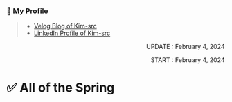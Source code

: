 <!-- 작성자 소개 -->
### 🎁 My Profile
> - [Velog Blog of Kim-src](https://velog.io/@kim-src/series)
> - [LinkedIn Profile of Kim-src](https://www.linkedin.com/in/chang-seong-kim-7826142a0/)

<!-- Dates -->
<p align="right">UPDATE : February 4, 2024</p>
<p align="right">START : February 4, 2024</p>

<!-- Title -->
# ✅ All of the Spring

<!-- Contents -->
